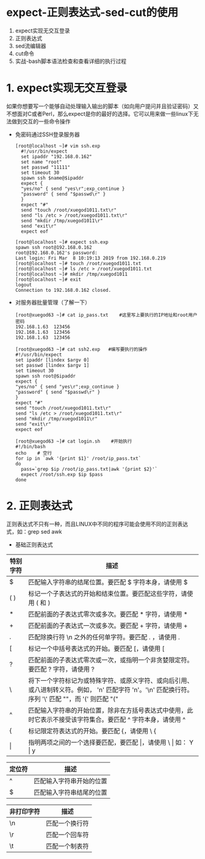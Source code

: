 # expect-正则表达式-sed-cut的使用

1. expect实现无交互登录
2. 正则表达式
3. sed流编辑器
4. cut命令
5. 实战-bash脚本语法检查和查看详细的执行过程

# 1. expect实现无交互登录
如果你想要写一个能够自动处理输入输出的脚本（如向用户提问并且验证密码）又不想面对C或者Perl，那么expect是你的最好的选择。它可以用来做一些linux下无法做到交互的一些命令操作




- 免密码通过SSH登录服务器
  ```
  [root@localhost ~]# vim ssh.exp
    #!/usr/bin/expect
    set ipaddr "192.168.0.162"
    set name "root"
    set passwd "11111"
    set timeout 30
    spawn ssh $name@$ipaddr
    expect {
    "yes/no" { send "yes\r";exp_continue }
    "password" { send "$passwd\r" }
    }
    expect "#"
    send "touch /root/xuegod1011.txt\r"
    send "ls /etc > /root/xuegod1011.txt\r"
    send "mkdir /tmp/xuegod1011\r"
    send "exit\r"
    expect eof

  [root@localhost ~]# expect ssh.exp 
  spawn ssh root@192.168.0.162
  root@192.168.0.162's password: 
  Last login: Fri Mar  8 10:19:13 2019 from 192.168.0.219
  [root@localhost ~]# touch /root/xuegod1011.txt
  [root@localhost ~]# ls /etc > /root/xuegod1011.txt
  [root@localhost ~]# mkdir /tmp/xuegod1011
  [root@localhost ~]# exit
  logout
  Connection to 192.168.0.162 closed.
  ```
- 对服务器批量管理（了解一下）
  ```
  [root@xuegod63 ~]# cat ip_pass.txt    #这里写上要执行的IP地址和root用户密码
  192.168.1.63  123456
  192.168.1.63  123456
  192.168.1.63  123456
  
  [root@xuegod63 ~]# cat ssh2.exp   #编写要执行的操作
  #!/usr/bin/expect
  set ipaddr [lindex $argv 0]
  set passwd [lindex $argv 1]
  set timeout 30
  spawn ssh root@$ipaddr
  expect {
  "yes/no" { send "yes\r";exp_continue }
  "password" { send "$passwd\r" }
  }
  expect "#"
  send "touch /root/xuegod1011.txt\r"
  send "ls /etc > /root/xuegod1011.txt\r"
  send "mkdir /tmp/xuegod1011\r"
  send "exit\r"
  expect eof

  [root@xuegod63 ~]# cat login.sh    #开始执行
  #!/bin/bash
  echo    # 空行
  for ip in `awk '{print $1}' /root/ip_pass.txt`
  do
    pass=`grep $ip /root/ip_pass.txt|awk '{print $2}'`
    expect /root/ssh.exp $ip $pass
  done
  ```
# 2. 正则表达式

正则表达式不只有一种，而且LINUX中不同的程序可能会使用不同的正则表达式，如：grep   sed   awk

- 基础正则表达式

|特别字符|描述|
|-|-|
|$|匹配输入字符串的结尾位置。要匹配 $ 字符本身，请使用 \$|
|( )|标记一个子表达式的开始和结束位置。要匹配这些字符，请使用 \( 和 \)|
|*|匹配前面的子表达式零次或多次。要匹配 * 字符，请使用 \*|
|+|匹配前面的子表达式一次或多次。要匹配 + 字符，请使用 \+|
|.|匹配除换行符 \n 之外的任何单字符。要匹配 . ，请使用 \. |
|[|标记一个中括号表达式的开始。要匹配 [，请使用 \[|
|?|匹配前面的子表达式零次或一次，或指明一个非贪婪限定符。要匹配 ? 字符，请使用 \?|
| \\ |将下一个字符标记为或特殊字符、或原义字符、或向后引用、或八进制转义符。例如， 'n' 匹配字符 'n'。'\n' 匹配换行符。序列 '\\' 匹配 "\"，而 '\(' 则匹配 "("|
|^|匹配输入字符串的开始位置，除非在方括号表达式中使用，此时它表示不接受该字符集合。要匹配 ^ 字符本身，请使用 \^|
|{|标记限定符表达式的开始。要匹配 {，请使用 \\ { |
| \| |指明两项之间的一个选择要匹配，要匹配 \|，请使用 \\ \|  如：  Y \| y |

|定位符|描述|
|-|-|
|^|匹配输入字符串开始的位置|
|$|匹配输入字符串结尾的位置|

|非打印字符|描述|
|-|-|
|\n|匹配一个换行符|
|\r|匹配一个回车符|
|\t|匹配一个制表符|

